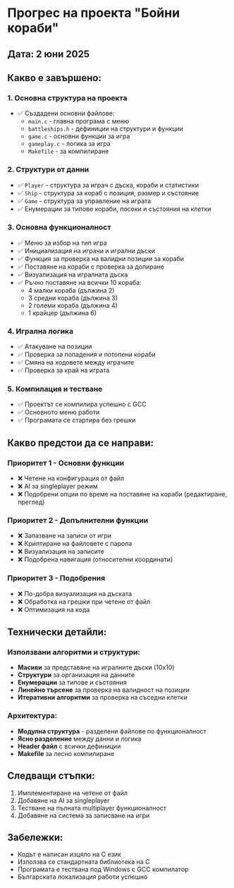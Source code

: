 # Прогрес на проекта "Бойни кораби"

## Дата: 2 юни 2025

## Какво е завършено:

### 1. Основна структура на проекта

- ✅ Създадени основни файлове:
  - `main.c` - главна програма с меню
  - `battleships.h` - дефиниции на структури и функции
  - `game.c` - основни функции за игра
  - `gameplay.c` - логика за игра
  - `Makefile` - за компилиране

### 2. Структури от данни

- ✅ `Player` - структура за играч с дъска, кораби и статистики
- ✅ `Ship` - структура за кораб с позиция, размер и състояние
- ✅ `Game` - структура за управление на играта
- ✅ Енумерации за типове кораби, посоки и състояния на клетки

### 3. Основна функционалност

- ✅ Меню за избор на тип игра
- ✅ Инициализация на играчи и игрални дъски
- ✅ Функция за проверка на валидни позиции за кораби
- ✅ Поставяне на кораби с проверка за допиране
- ✅ Визуализация на игралната дъска
- ✅ Ръчно поставяне на всички 10 кораба:
  - 4 малки кораба (дължина 2)
  - 3 средни кораба (дължина 3)
  - 2 големи кораба (дължина 4)
  - 1 крайцер (дължина 6)

### 4. Игрална логика

- ✅ Атакуване на позиции
- ✅ Проверка за попадения и потопени кораби
- ✅ Смяна на ходовете между играчите
- ✅ Проверка за край на играта

### 5. Компилация и тестване

- ✅ Проектът се компилира успешно с GCC
- ✅ Основното меню работи
- ✅ Програмата се стартира без грешки

## Какво предстои да се направи:

### Приоритет 1 - Основни функции

- ❌ Четене на конфигурация от файл
- ❌ AI за singleplayer режим
- ❌ Подобрени опции по време на поставяне на кораби (редактиране, преглед)

### Приоритет 2 - Допълнителни функции

- ❌ Запазване на записи от игри
- ❌ Криптиране на файловете с парола
- ❌ Визуализация на записите
- ❌ Подобрена навигация (относителни координати)

### Приоритет 3 - Подобрения

- ❌ По-добра визуализация на дъската
- ❌ Обработка на грешки при четене от файл
- ❌ Оптимизация на кода

## Технически детайли:

### Използвани алгоритми и структури:

- **Масиви** за представяне на игралните дъски (10x10)
- **Структури** за организация на данните
- **Енумерации** за типове и състояния
- **Линейно търсене** за проверка на валидност на позиции
- **Итеративни алгоритми** за проверка на съседни клетки

### Архитектура:

- **Модулна структура** - разделени файлове по функционалност
- **Ясно разделение** между данни и логика
- **Header файл** с всички дефиниции
- **Makefile** за лесно компилиране

## Следващи стъпки:

1. Имплементиране на четене от файл
2. Добавяне на AI за singleplayer
3. Тестване на пълната multiplayer функционалност
4. Добавяне на система за записване на игри

## Забележки:

- Кодът е написан изцяло на C език
- Използва се стандартната библиотека на C
- Програмата е тествана под Windows с GCC компилатор
- Българската локализация работи успешно
